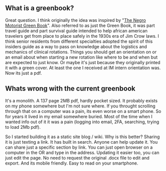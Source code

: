 ## What is a greenbook?
Great question. I think originally the idea was inspired by 
"[The Negro Motorist Green Book](https://www.loc.gov/resource/gdcscd.00212275098/?sp=1&r=-1.059,-0.049,3.119,1.543,0)". 
Also referred to as just the Green Book, it was part travel 
guide and part survival guide intended to help african american 
travelers get from place to place safely in the 1930s era of Jim Crow laws. 
I think senior residents from different specialties adopted the spirit of 
this insiders guide as a way to pass on knowledge about the logistics and 
mechanics of clinical rotations. Things you should get an orientation on 
or an email about when starting a new rotation like where to be and when
but are expected to just know. Or maybe it's just because they originally
printed it with a green cover. At least the one I received at IM intern orientation
was. Now its just a pdf.

## Whats wrong with the current greenbook
It's a monolith. A 137 page 2MB pdf, hardly pocket sized. It probably exists on my phone somewhere but I'm not sure where.
If you throught scrolling through that on a computer was a pain, its even worse on a smart phone.
So for years it lived in my email somewhere buried. Most of the time when I wanted info out of it
it was a pain (logging into email, 2FA, searching, trying to load 2Mb pdf). 



So I started building it as a static site blog / wiki. Why is this better? Sharing it is just texting a link.
It has built in search. Anyone can help update it. You can share just a specific section by link.
You can just open browser on a computer in the OR and type in the address.
Updating it easier too, you can just edit the page. No need to request the
original .docx file to edit and export. And its mobile friendly. Easy
to read on your smartphone.